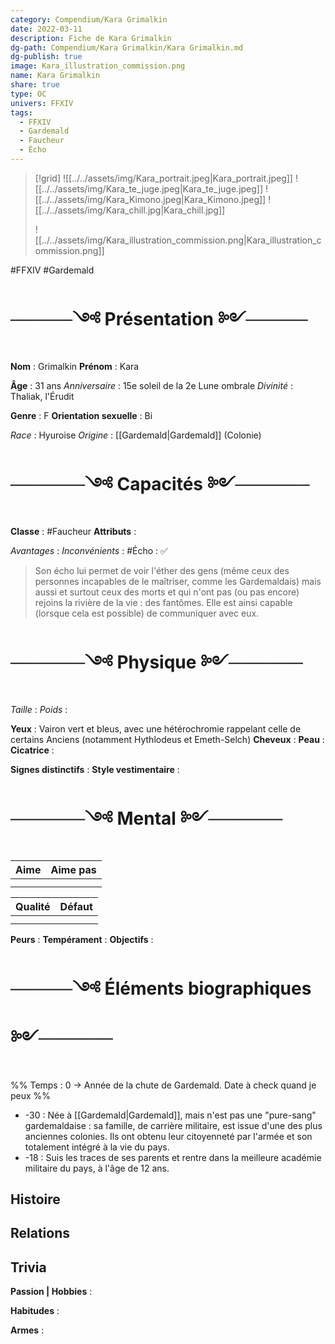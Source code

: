 ```yaml
---
category: Compendium/Kara Grimalkin
date: 2022-03-11
description: Fiche de Kara Grimalkin
dg-path: Compendium/Kara Grimalkin/Kara Grimalkin.md
dg-publish: true
image: Kara_illustration_commission.png
name: Kara Grimalkin
share: true
type: OC
univers: FFXIV
tags:
  - FFXIV
  - Gardemald
  - Faucheur
  - Écho
---
```





>[!grid]
> ![[../../assets/img/Kara_portrait.jpeg|Kara_portrait.jpeg]]
> ![[../../assets/img/Kara_te_juge.jpeg|Kara_te_juge.jpeg]]
> ![[../../assets/img/Kara_Kimono.jpeg|Kara_Kimono.jpeg]]
> ![[../../assets/img/Kara_chill.jpg|Kara_chill.jpg]]
> 
> ![[../../assets/img/Kara_illustration_commission.png|Kara_illustration_commission.png]]

#FFXIV #Gardemald
# ─────༺ Présentation ༻─────

**Nom** : Grimalkin
**Prénom** : Kara

**Âge** : 31 ans
*Anniversaire* : 15e soleil de la 2e Lune ombrale
*Divinité* : Thaliak, l'Érudit

**Genre** : F
**Orientation sexuelle** : Bi

*Race* : Hyuroise
*Origine* : [[Gardemald|Gardemald]] (Colonie)
# ──────༺ Capacités ༻──────
**Classe** : #Faucheur
**Attributs** :

*Avantages* :
*Inconvénients* :
#Écho : ✅
> Son écho lui permet de voir l'éther des gens (même ceux des personnes incapables de le maîtriser, comme les Gardemaldais) mais aussi et surtout ceux des morts et qui n'ont pas (ou pas encore) rejoins la rivière de la vie : des fantômes. Elle est ainsi capable (lorsque cela est possible) de communiquer avec eux.

# ──────༺ Physique ༻──────
*Taille* :
*Poids* :

**Yeux** : Vairon vert et bleus, avec une hétérochromie rappelant celle de certains Anciens (notamment Hythlodeus et Emeth-Selch)
**Cheveux** :
**Peau** :
**Cicatrice** :

**Signes distinctifs** :
**Style vestimentaire** :


# ──────༺ Mental ༻──────

|Aime|Aime pas|
|----|----|
|||
|||


|Qualité|Défaut|
|----|----|
|||
|||

**Peurs** :
**Tempérament** :
**Objectifs** :

# ─────༺ Éléments biographiques ༻──────

%% Temps : 0 → Année de la chute de Gardemald. Date à check quand je peux %%

- -30 : Née à [[Gardemald|Gardemald]], mais n'est pas une "pure-sang" gardemaldaise : sa famille, de carrière militaire, est issue d'une des plus anciennes colonies. Ils ont obtenu leur citoyenneté par l'armée et son totalement intégré à la vie du pays.
- -18 : Suis les traces de ses parents et rentre dans la meilleure académie militaire du pays, à l'âge de 12 ans.


## Histoire

## Relations

## Trivia
**Passion | Hobbies** :

**Habitudes** :

**Armes** :